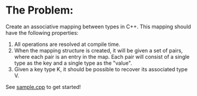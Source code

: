 # The Problem:
Create an associative mapping between types in C++. This mapping should have the following properties:
1. All operations are resolved at compile time.
2. When the mapping structure is created, it will be given a set of pairs, where each pair is an entry in the map. Each pair will consist of a single type as the key and a single type as the "value".
3. Given a key type K, it should be possible to recover its associated type V.

See [sample.cpp](https://github.com/grenewode/grenewodes_programming_puzzlers/blob/master/001/sample.cpp) to get started!
